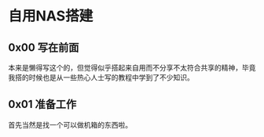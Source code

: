 # 自用NAS搭建

## 0x00 写在前面

本来是懒得写这个的，但觉得似乎搭起来自用而不分享不太符合共享的精神，毕竟我搭的时候也是从一些热心人士写的教程中学到了不少知识。



## 0x01 准备工作

首先当然是找一个可以做机箱的东西啦。